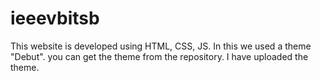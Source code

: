 # ieeevbitsb
This website is developed using HTML, CSS, JS.
In this we used a theme "Debut".
you can get the theme from the repository.
I have uploaded the theme.
